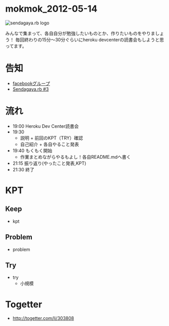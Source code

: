 mokmok_2012-05-14
=================

![sendagaya.rb logo](http://ppworks.info/images/sendagayarb100x100.png)

みんなで集まって、各自自分が勉強したいものとか、作りたいものをやりましょう！
毎回終わりの15分〜30分ぐらいにheroku devcenterの読書会もしようと思ってます。

# 告知
* [facebookグループ](https://www.facebook.com/groups/132324356892674)
* [Sendagaya.rb #3](http://www.zusaar.com/event/287051)

# 流れ
* 19:00 Heroku Dev Center読書会
* 19:30 
  * 説明 + 前回のKPT（TRY）確認
  * 自己紹介 + 各自やること発表
* 19:40 もくもく開始
  * 作業まとめながらやるもよし！各自README.mdへ書く
* 21:15 振り返り(やったこと発表,KPT)
* 21:30 終了

# KPT
## Keep
* kpt

## Problem
* problem

## Try
* try
    * 小規模

# Togetter
* http://togetter.com/li/303808